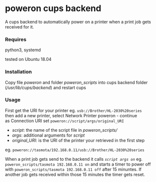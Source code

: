 # poweron cups backend
A cups backend to automatically power on a printer when a print job gets received for it.

### Requires
python3, systemd

tested on Ubuntu 18.04
### Installation
Copy file *poweron* and folder *poweron_scripts* into cups backend folder (_/usr/lib/cups/backend_) and restart cups

### Usage
First get the URI for your printer eg. `usb://Brother/HL-2030%20series`  
then add a new printer, select Network Printer poweron - continue  
as Connection URI set `poweron://script/args/original_URI`
+ *script*: the name of the script file in *poweron_scripts/*
+ *args*: additional arguments for *script* 
+ *original_URI*: is the URI of the printer your retrieved in the first step  

eg. `poweron://tasmota/192.168.0.11/usb://Brother/HL-2030%20series`

When a print job gets send to the backend it calls *`script args on`* 
eg. `poweron_scripts/tasmota 192.168.0.11 on` and starts a timer to power off with `poweron_scripts/tasmota 192.168.0.11 off` after 15 minuntes.
If another job gets received within those 15 minutes the timer gets reset.